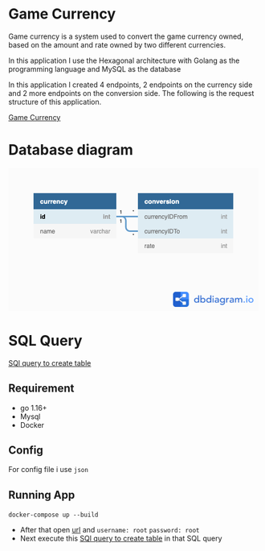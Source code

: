 # Game Currency

Game currency is a system used to convert the game currency owned, based on the amount and rate owned by two different currencies.

In this application I use the Hexagonal architecture with Golang as the programming language and MySQL as the database

In this application I created 4 endpoints, 2 endpoints on the currency side and 2 more endpoints on the conversion side. The following is the request structure of this application.

[Game Currency](https://github.com/muhfaa/Game-Currency/blob/main/index.md)

# Database diagram
![Database diagram](https://github.com/muhfaa/Game-Currency/blob/a13d95bc1bfe95040f185bd8dab01e36db1ba9a4/ATTN.png)

# SQL Query
[SQl query to create table](https://github.com/muhfaa/Game-Currency/blob/dc785ccb8ed4e75bd23eceed9392480e9c5787f5/migrations/1.create_tabel_currency_and_conversion.up.sql)
## Requirement

- go 1.16+
- Mysql
- Docker

## Config

For config file i use `json`

## Running App

`docker-compose up --build`

- After that open [url](http://localhost:8090/?server=golang-game-currency-db&db=game-currency) and `username: root` `password: root`
- Next execute this [SQl query to create table](https://github.com/muhfaa/Game-Currency/blob/dc785ccb8ed4e75bd23eceed9392480e9c5787f5/migrations/1.create_tabel_currency_and_conversion.up.sql) in that SQL query
